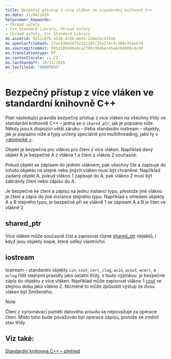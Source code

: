 ```yaml
---
title: Bezpečný přístup z více vláken ve standardní knihovně C++
ms.date: 11/04/2016
helpviewer_keywords:
- thread safety
- C++ Standard Library, thread safety
- thread safety, C++ Standard Library
ms.assetid: 9351c8fb-4539-4728-b0e9-226e2ac4284b
ms.openlocfilehash: 27ac930e567521b12dfc35e2f8c4c389c35ae47d
ms.sourcegitcommit: 6052185696adca270bc9bdbec45a626dd89cdcdd
ms.translationtype: MT
ms.contentlocale: cs-CZ
ms.lasthandoff: 10/31/2018
ms.locfileid: "50607633"
---
```

# <a name="thread-safety-in-the-c-standard-library"></a>Bezpečný přístup z více vláken ve standardní knihovně C++

Platí následující pravidla bezpečný přístup z více vláken na všechny třídy ve standardní knihovně C++ – jedná se o `shared_ptr`, jak je popsáno níže.  Někdy jsou k dispozici větší záruku – třeba standardní iostream – objekty, jak je popsáno níže a typy určený speciálně pro multithreading, jako ty v [ \<atomické >](../standard-library/atomic.md).

Objekt je bezpečná pro vlákno pro čtení z více vláken. Například daný objekt A je bezpečné A z vlákna 1 a čtení z vlákna 2 současně.

Pokud objekt se zápisem do jedním vláknem, pak všechny čte a zapisuje do tohoto objektu na stejné nebo jiných vláken musí být chráněné. Například zadaný objekt A, pokud vlákno 1 zapisuje do A, pak vlákno 2 musí být zabránily čtení nebo zápisu do A.

Je bezpečné ke čtení a zápisu na jednu instanci typu, přestože jiné vlákno je čtení a zápis do jiné instance stejného typu. Například s ohledem objekty A a B stejného typu, je bezpečné při ve vlákně 1 se zápisem A a B je čten ve vlákně 2.

## <a name="sharedptr"></a>shared_ptr

Více vláken může současně číst a zapisovat různé [shared_ptr](../standard-library/shared-ptr-class.md) objektů, i když jsou objekty kopie, které sdílejí vlastnictví.

## <a name="iostream"></a>iostream

Iostream – standardní objekty `cin`, `cout`, `cerr`, `clog`, `wcin`, `wcout`, `wcerr`, a `wclog` řídit stejnými pravidly jako ostatní třídy, s touto výjimkou: je bezpečné zápis do objektu z více vláken. Například může zapisovat vlákno 1 [cout](../standard-library/iostream.md#cout) ve stejnou dobu jako vlákno 2. Nicméně to může způsobit výstup ze dvou vláken být Smíšeného.

> [!NOTE]
> Čtení z vyrovnávací paměti datového proudu se nepovažuje za operace čtení. Místo toho bude považován být operace zápisu, protože se změnil stav třídy.

## <a name="see-also"></a>Viz také:

[Standardní knihovna C++ – přehled](../standard-library/cpp-standard-library-overview.md)<br/>
